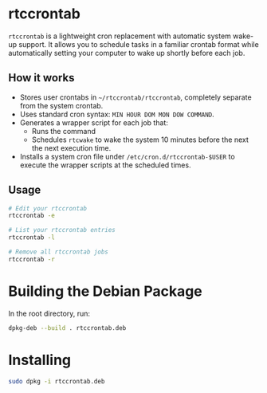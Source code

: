 # rtccrontab
`rtccrontab` is a lightweight cron replacement with automatic system wake-up support. It allows you to schedule tasks in a familiar crontab format while automatically setting your computer to wake up shortly before each job.

## How it works
- Stores user crontabs in `~/rtccrontab/rtccrontab`, completely separate from the system crontab.
- Uses standard cron syntax: `MIN HOUR DOM MON DOW COMMAND`.
- Generates a wrapper script for each job that:
  - Runs the command
  - Schedules `rtcwake` to wake the system 10 minutes before the next the next execution time.
- Installs a system cron file under `/etc/cron.d/rtccrontab-$USER` to execute the wrapper scripts at the scheduled times.

## Usage
```bash
# Edit your rtccrontab
rtccrontab -e

# List your rtccrontab entries
rtccrontab -l

# Remove all rtccrontab jobs
rtccrontab -r
```

# Building the Debian Package
In the root directory, run:
```bash
dpkg-deb --build . rtccrontab.deb
```

# Installing
```bash
sudo dpkg -i rtccrontab.deb
```
